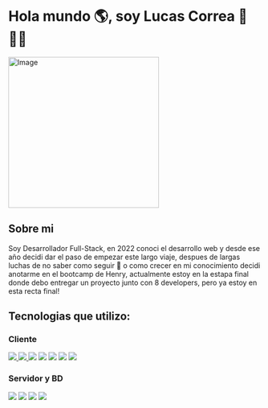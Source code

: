 <h1>Hola mundo 🌎, soy Lucas Correa 👋👨‍💻</h1>
  <img src="https://user-images.githubusercontent.com/74038190/213911110-aedbef38-a29f-4b6b-a65c-11608b4f75a5.gif" alt="Image" width="300px" />
<h2>Sobre mi</h2>
  <p>Soy Desarrollador Full-Stack, en 2022 conoci el desarrollo web y desde ese año decidi dar el paso de empezar este largo viaje, despues de largas luchas de no saber como seguir 🫠 o como crecer en mi conocimiento decidi anotarme en el bootcamp de Henry, actualmente estoy en la estapa final donde debo entregar un proyecto junto con 8 developers, pero ya estoy en esta recta final!</p>
<h2>Tecnologias que utilizo:</h2>
<h3>Cliente</h3>
<div>
  <a href="https://developer.mozilla.org/es/docs/Web/HTML" target="_blank">
    <img src="https://skillicons.dev/icons?i=html" /> 
  </a>
  <a href="https://developer.mozilla.org/es/docs/Web/CSS"  target="_blank">
    <img src="https://skillicons.dev/icons?i=css" />
    </a>
        <img src="https://skillicons.dev/icons?i=javascript" />
    <img src="https://skillicons.dev/icons?i=typescript" />
   <img src="https://skillicons.dev/icons?i=tailwind" />
      <img src="https://skillicons.dev/icons?i=react" />
  <img src="https://skillicons.dev/icons?i=nextjs" />
</div>
<h3>Servidor y BD </h3>
 <div>
    <img src="https://skillicons.dev/icons?i=nodejs" />
   <img src="https://skillicons.dev/icons?i=express" />
     <img src="https://skillicons.dev/icons?i=postgres" />
        <img src="https://skillicons.dev/icons?i=sequelize" />
</div>

  
 

